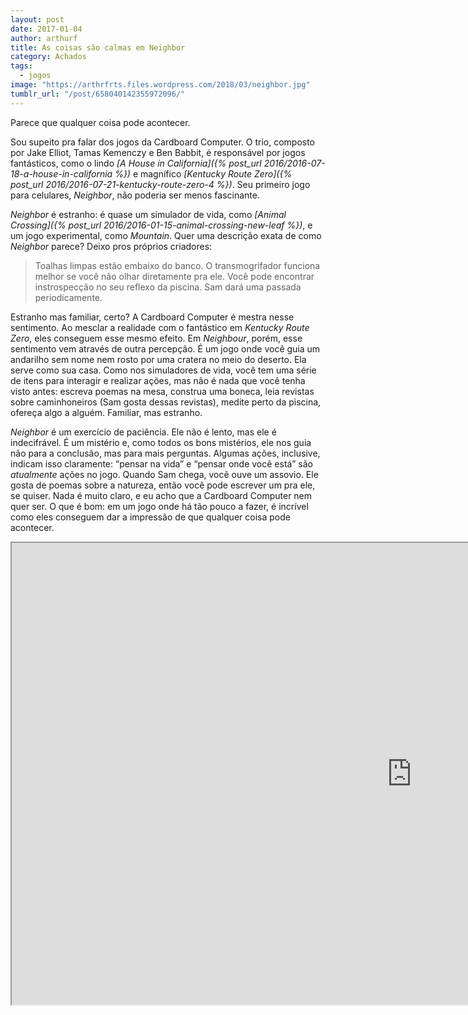 ```yaml
---
layout: post
date: 2017-01-04
author: arthurf
title: As coisas são calmas em Neighbor
category: Achados
tags:
  - jogos
image: "https://arthrfrts.files.wordpress.com/2018/03/neighbor.jpg"
tumblr_url: "/post/658040142355972096/"
---
```


Parece que qualquer coisa pode acontecer.

Sou supeito pra falar dos jogos da Cardboard Computer. O trio, composto por Jake Elliot, Tamas Kemenczy e Ben Babbit, é responsável por jogos fantásticos, como o lindo _[A House in California]({% post_url 2016/2016-07-18-a-house-in-california %})_ e magnífico _[Kentucky Route Zero]({% post_url 2016/2016-07-21-kentucky-route-zero-4 %})_. Seu primeiro jogo para celulares, _Neighbor_, não poderia ser menos fascinante.

_Neighbor_ é estranho: é quase um simulador de vida, como _[Animal Crossing]({% post_url 2016/2016-01-15-animal-crossing-new-leaf %})_, e um jogo experimental, como _Mountain_. Quer uma descrição exata de como _Neighbor_ parece? Deixo pros próprios criadores:

> Toalhas limpas estão embaixo do banco. O transmogrifador funciona melhor se você não olhar diretamente pra ele. Você pode encontrar instrospecção no seu reflexo da piscina. Sam dará uma passada periodicamente.

Estranho mas familiar, certo? A Cardboard Computer é mestra nesse sentimento. Ao mesclar a realidade com o fantástico em _Kentucky Route Zero_, eles conseguem esse mesmo efeito. Em _Neighbour_, porém, esse sentimento vem através de outra percepção. É um jogo onde você guia um andarilho sem nome nem rosto por uma cratera no meio do deserto. Ela serve como sua casa. Como nos simuladores de vida, você tem uma série de itens para interagir e realizar ações, mas não é nada que você tenha visto antes: escreva poemas na mesa, construa uma boneca, leia revistas sobre caminhoneiros (Sam gosta dessas revistas), medite perto da piscina, ofereça algo a alguém. Familiar, mas estranho.

_Neighbor_ é um exercício de paciência. Ele não é lento, mas ele é indecifrável. É um mistério e, como todos os bons mistérios, ele nos guia não para a conclusão, mas para mais perguntas. Algumas ações, inclusive, indicam isso claramente: “pensar na vida” e “pensar onde você está” são _atualmente_ ações no jogo. Quando Sam chega, você ouve um assovio. Ele gosta de poemas sobre a natureza, então você pode escrever um pra ele, se quiser. Nada é muito claro, e eu acho que a Cardboard Computer nem quer ser. O que é bom: em um jogo onde há tão pouco a fazer, é incrível como eles conseguem dar a impressão de que qualquer coisa pode acontecer.

<iframe width="1280" height="739" src="https://www.youtube-nocookie.com/embed/fUfGUhlfsw4"  allow="autoplay; encrypted-media" allowfullscreen></iframe>
